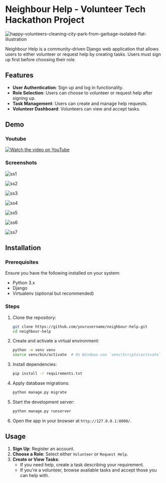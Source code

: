 # Neighbour Help - Volunteer Tech Hackathon Project

![happy-volunteers-cleaning-city-park-from-garbage-isolated-flat-illustration](https://github.com/user-attachments/assets/ffee3238-601f-4c66-8cd6-27c59bd342c4)

Neighbour Help is a community-driven Django web application that allows users to either volunteer or request help by creating tasks. Users must sign up first before choosing their role.

## Features
- **User Authentication**: Sign up and log in functionality.
- **Role Selection**: Users can choose to volunteer or request help after signing up.
- **Task Management**: Users can create and manage help requests.
- **Volunteer Dashboard**: Volunteers can view and accept tasks.

## Demo
### Youtube
[![Watch the video on YouTube](https://img.youtube.com/vi/6zlata0-bS0/0.jpg)](https://youtu.be/6zlata0-bS0)

### Screenshots

![ss1](https://github.com/user-attachments/assets/441f1a5e-9b1b-4914-829c-d94826068392)

![ss2](https://github.com/user-attachments/assets/b0bf551f-f533-44e9-b838-5e865a3150b1)

![ss3](https://github.com/user-attachments/assets/c06e5eb2-ccd8-4c4a-a2ce-b816e8da1508)

![ss4](https://github.com/user-attachments/assets/16374215-7ea5-483f-9482-c09908be7418)

![ss5](https://github.com/user-attachments/assets/521d378c-1d1d-41b7-8df8-f564e670e30c)

![ss6](https://github.com/user-attachments/assets/50f8f6b7-fc0c-4f1b-86ac-318e4d06193e)

![ss7](https://github.com/user-attachments/assets/9e8279ba-a9d8-4638-9722-6e67c5e63b85)


## Installation

### Prerequisites
Ensure you have the following installed on your system:
- Python 3.x
- Django
- Virtualenv (optional but recommended)

### Steps
1. Clone the repository:
   ```sh
   git clone https://github.com/yourusername/neighbour-help.git
   cd neighbour-help
   ```
2. Create and activate a virtual environment:
   ```sh
   python -m venv venv
   source venv/bin/activate  # On Windows use `venv\Scripts\activate`
   ```
3. Install dependencies:
   ```sh
   pip install -r requirements.txt
   ```
4. Apply database migrations:
   ```sh
   python manage.py migrate
   ```
5. Start the development server:
   ```sh
   python manage.py runserver
   ```
6. Open the app in your browser at `http://127.0.0.1:8000/`.

## Usage
1. **Sign Up**: Register an account.
2. **Choose a Role**: Select either `Volunteer` or `Request Help`.
3. **Create or View Tasks**:
   - If you need help, create a task describing your requirement.
   - If you're a volunteer, browse available tasks and accept those you can help with.

